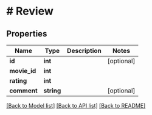 # # Review

## Properties

Name | Type | Description | Notes
------------ | ------------- | ------------- | -------------
**id** | **int** |  | [optional]
**movie_id** | **int** |  |
**rating** | **int** |  |
**comment** | **string** |  | [optional]

[[Back to Model list]](../../README.md#models) [[Back to API list]](../../README.md#endpoints) [[Back to README]](../../README.md)
